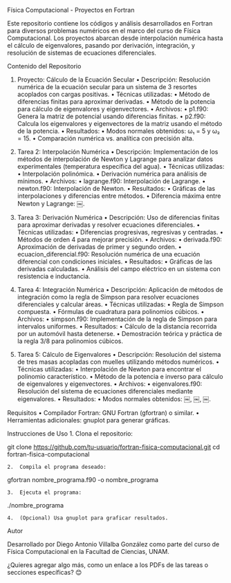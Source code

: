 
Física Computacional - Proyectos en Fortran

Este repositorio contiene los códigos y análisis desarrollados en Fortran para diversos problemas numéricos en el marco del curso de Física Computacional. Los proyectos abarcan desde interpolación numérica hasta el cálculo de eigenvalores, pasando por derivación, integración, y resolución de sistemas de ecuaciones diferenciales.

Contenido del Repositorio

1. Proyecto: Cálculo de la Ecuación Secular
	•	Descripción: Resolución numérica de la ecuación secular para un sistema de 3 resortes acoplados con cargas positivas.
	•	Técnicas utilizadas:
	•	Método de diferencias finitas para aproximar derivadas.
	•	Método de la potencia para cálculo de eigenvalores y eigenvectores.
	•	Archivos:
	•	p1.f90: Genera la matriz de potencial usando diferencias finitas.
	•	p2.f90: Calcula los eigenvalores y eigenvectores de la matriz usando el método de la potencia.
	•	Resultados:
	•	Modos normales obtenidos: ω₁ = 5 y ω₂ = 15.
	•	Comparación numérica vs. analítica con precisión alta.

2. Tarea 2: Interpolación Numérica
	•	Descripción: Implementación de los métodos de interpolación de Newton y Lagrange para analizar datos experimentales (temperatura específica del agua).
	•	Técnicas utilizadas:
	•	Interpolación polinómica.
	•	Derivación numérica para análisis de mínimos.
	•	Archivos:
	•	lagrange.f90: Interpolación de Lagrange.
	•	newton.f90: Interpolación de Newton.
	•	Resultados:
	•	Gráficas de las interpolaciones y diferencias entre métodos.
	•	Diferencia máxima entre Newton y Lagrange: ￼.

3. Tarea 3: Derivación Numérica
	•	Descripción: Uso de diferencias finitas para aproximar derivadas y resolver ecuaciones diferenciales.
	•	Técnicas utilizadas:
	•	Diferencias progresivas, regresivas y centradas.
	•	Métodos de orden 4 para mejorar precisión.
	•	Archivos:
	•	derivada.f90: Aproximación de derivadas de primer y segundo orden.
	•	ecuacion_diferencial.f90: Resolución numérica de una ecuación diferencial con condiciones iniciales.
	•	Resultados:
	•	Gráficas de las derivadas calculadas.
	•	Análisis del campo eléctrico en un sistema con resistencia e inductancia.

4. Tarea 4: Integración Numérica
	•	Descripción: Aplicación de métodos de integración como la regla de Simpson para resolver ecuaciones diferenciales y calcular áreas.
	•	Técnicas utilizadas:
	•	Regla de Simpson compuesta.
	•	Fórmulas de cuadratura para polinomios cúbicos.
	•	Archivos:
	•	simpson.f90: Implementación de la regla de Simpson para intervalos uniformes.
	•	Resultados:
	•	Cálculo de la distancia recorrida por un automóvil hasta detenerse.
	•	Demostración teórica y práctica de la regla 3/8 para polinomios cúbicos.

5. Tarea 5: Cálculo de Eigenvalores
	•	Descripción: Resolución del sistema de tres masas acopladas con muelles utilizando métodos numéricos.
	•	Técnicas utilizadas:
	•	Interpolación de Newton para encontrar el polinomio característico.
	•	Método de la potencia e inverso para cálculo de eigenvalores y eigenvectores.
	•	Archivos:
	•	eigenvalores.f90: Resolución del sistema de ecuaciones diferenciales mediante eigenvalores.
	•	Resultados:
	•	Modos normales obtenidos: ￼, ￼, ￼.

Requisitos
	•	Compilador Fortran: GNU Fortran (gfortran) o similar.
	•	Herramientas adicionales: gnuplot para generar gráficas.

Instrucciones de Uso
	1.	Clona el repositorio:

git clone https://github.com/tu-usuario/fortran-fisica-computacional.git
cd fortran-fisica-computacional


	2.	Compila el programa deseado:

gfortran nombre_programa.f90 -o nombre_programa


	3.	Ejecuta el programa:

./nombre_programa


	4.	(Opcional) Usa gnuplot para graficar resultados.

Autor

Desarrollado por Diego Antonio Villalba González como parte del curso de Física Computacional en la Facultad de Ciencias, UNAM.

¿Quieres agregar algo más, como un enlace a los PDFs de las tareas o secciones específicas? 😊

